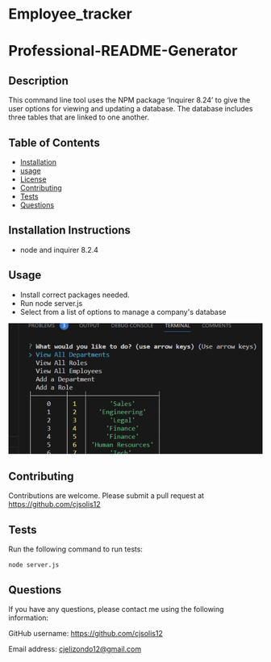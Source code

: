 # Employee_tracker
# Professional-README-Generator

 
## Description
This command line tool uses the NPM package ‘Inquirer 8.24’ to give the user options for viewing and updating a database. The database includes three tables that are linked to one another. 
 
   ## Table of Contents 
   - [Installation](#installation)
   - [usage](#usage)
   - [License](#license)
   - [Contributing](#contributing)
   - [Tests](#tests)
   - [Questions](#questions)
 

   ## Installation Instructions
   - node and inquirer 8.2.4
 

   ## Usage
   - Install correct packages needed.
   - Run node server.js
   - Select from a list of options to manage a company's database
  
  
   ![screenshot](assets/employee_tracker.png)
  

   
  

   ## Contributing
   Contributions are welcome. 
   Please submit a pull request at https://github.com/cjsolis12
 
   
   ## Tests
   Run the following command to run tests:
   ```
   node server.js
   ```
   
 
   ## Questions
   If you have any questions, please contact me using the following information:
 
   GitHub username: https://github.com/cjsolis12
 
   Email address: cjelizondo12@gmail.com
